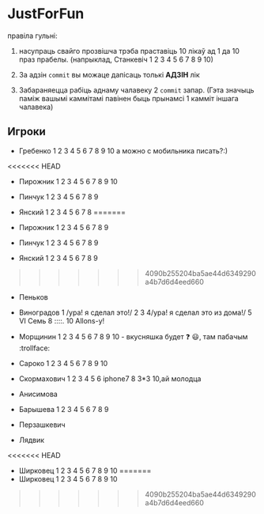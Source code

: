 
JustForFun
==========
правіла гульні:

1. насупраць свайго прозвішча трэба праставіць 10 лікаў ад 1 да 10 праз прабелы.
(напрыклад, Станкевіч 1 2 3 4 5 6 7 8 9 10)

2. За адзін `commit` вы можаце дапісаць толькі __АДЗІН__ лік

3. Забараняецца рабіць аднаму чалавеку 2 `commit` запар. (Гэта значыць паміж вашымі каммітамі павінен быць прынамсі 1 камміт іншага чалавека)


## Игроки

* Гребенко 1 2 3 4 5 6 7 8 9 10 а можно с мобильника писать?:)

<<<<<<< HEAD
* Пирожник 1 2 3 4 5 6 7 8 9 10

* Пинчук 1 2 3 4 5 6 7 8 9

* Янский 1 2 3 4 5 6 7 8
=======
* Пирожник 1 2 3 4 5 6 7 8 9

* Пинчук 1 2 3 4 5 6 7 8 9

* Янский 1 2 3 4 5 6 7 8 9
>>>>>>> 4090b255204ba5ae44d6349290a4b7d6d4eed660

* Пеньков

* Виноградов 1 /ура! я сделал это!/ 2 3 4/ура! я сделал это из дома!/ 5 VI Семь 8 ::::. 10 Allons-y!

* Морщинин 1 2 3 4 5 6 7 8 9 10 - вкусняшка будет :question: :smiley:, там пабачым :trollface:

* Сароко 1 2 3 4 5 6 7 8 9 10

* Скормахович 1 2 3 4 5 6 iphone7 8 3*3 10,ай молодца

* Анисимова

* Барышева 1 2 3 4 5 6 7 8 9

* Перзашкевич

* Лядвик

<<<<<<< HEAD
* Ширковец 1 2 3 4 5 6 7 8 9 10
=======
* Ширковец 1 2 3 4 5 6 7 8 9 10
>>>>>>> 4090b255204ba5ae44d6349290a4b7d6d4eed660
